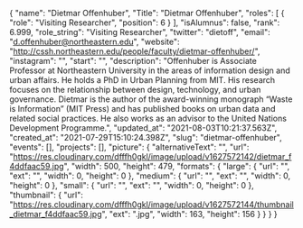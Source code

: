 {
 "name": "Dietmar Offenhuber",
 "Title": "Dietmar Offenhuber",
 "roles": [
  {
   "role": "Visiting Researcher",
   "position": 6
  }
 ],
 "isAlumnus": false,
 "rank": 6.999,
 "role_string": "Visiting Researcher",
 "twitter": "dietoff",
 "email": "d.offenhuber@northeastern.edu",
 "website": "http://cssh.northeastern.edu/people/faculty/dietmar-offenhuber/",
 "instagram": "",
 "start": "",
 "description": "Offenhuber is Associate Professor at Northeastern University in the areas of information design and urban affairs. He holds a PhD in Urban Planning from MIT. His research focuses on the relationship between design, technology, and urban governance. Dietmar is the author of the award-winning monograph “Waste is Information” (MIT Press) and has published books on urban data and related social practices. He also works as an advisor to the United Nations Development Programme.",
 "updated_at": "2021-08-03T10:21:37.563Z",
 "created_at": "2021-07-29T15:10:24.398Z",
 "slug": "dietmar-offenhuber",
 "events": [],
 "projects": [],
 "picture": {
  "alternativeText": "",
  "url": "https://res.cloudinary.com/dfffh0gkl/image/upload/v1627572142/dietmar_f4ddfaac59.jpg",
  "width": 500,
  "height": 479,
  "formats": {
   "large": {
    "url": "",
    "ext": "",
    "width": 0,
    "height": 0
   },
   "medium": {
    "url": "",
    "ext": "",
    "width": 0,
    "height": 0
   },
   "small": {
    "url": "",
    "ext": "",
    "width": 0,
    "height": 0
   },
   "thumbnail": {
    "url": "https://res.cloudinary.com/dfffh0gkl/image/upload/v1627572144/thumbnail_dietmar_f4ddfaac59.jpg",
    "ext": ".jpg",
    "width": 163,
    "height": 156
   }
  }
 }
}